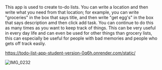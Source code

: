 This app is used to create to-do lists. You can write a location and then write what you need from that location; for example, you can write "groceries" in the box that says title, and then write "get egg's" in the box that says description amd then click add task. You can continue to do this as many times as you want to keep track of things. This can be very useful in every day life and can even be used for other things than grocery lists, this can especially be useful for people with bad memories and people who gets off track easliy.


https://todo-list-app-student-version-0q6h.onrender.com/static/

![IMG_0232](https://github.com/user-attachments/assets/d9aeb108-b06e-449e-a5de-9dd3cf8902bf)
